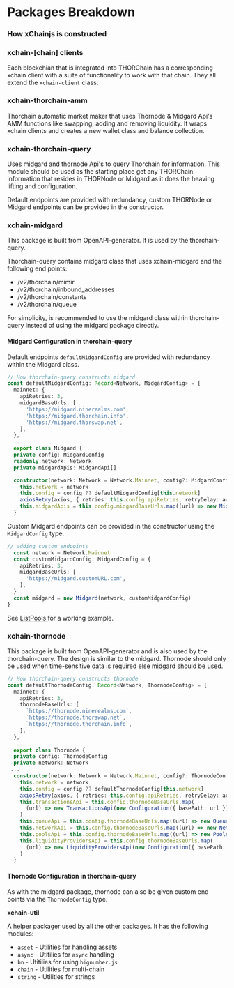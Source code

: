 # Packages Breakdown

### How xChainjs is constructed

### xchain-\[chain] clients

Each blockchian that is integrated into THORChain has a corresponding xchain client with a suite of functionality to work with that chain. They all extend the `xchain-client` class.

### xchain-thorchain-amm

Thorchain automatic market maker that uses Thornode & Midgard Api's AMM functions like swapping, adding and removing liquidity. It wraps xchain clients and creates a new wallet class and balance collection.

### xchain-thorchain-query

Uses midgard and thornode Api's to query Thorchain for information. This module should be used as the starting place get any THORChain information that resides in THORNode or Midgard as it does the heaving lifting and configuration.&#x20;

Default endpoints are provided with redundancy, custom THORNode or Midgard endpoints can be provided in the constructor.&#x20;

### **xchain-midgard**&#x20;

This package is built from OpenAPI-generator. It is used by the thorchain-query.&#x20;

Thorchain-query contains midgard class that uses xchain-midgard and the following end points:&#x20;

* /v2/thorchain/mimir&#x20;
* /v2/thorchain/inbound\_addresses&#x20;
* /v2/thorchain/constants&#x20;
* /v2/thorchain/queue

For simplicity, is recommended to use the midgard class within thorchain-query instead of using the midgard package directly.&#x20;

#### Midgard Configuration in thorchain-query

Default endpoints `defaultMidgardConfig` are provided with redundancy within the Midgard class.&#x20;

```typescript
// How thorchain-query constructs midgard
const defaultMidgardConfig: Record<Network, MidgardConfig> = {
  mainnet: {
    apiRetries: 3,
    midgardBaseUrls: [
      'https://midgard.ninerealms.com',
      'https://midgard.thorchain.info',
      'https://midgard.thorswap.net',
    ],
  },
  ...
  export class Midgard {
  private config: MidgardConfig
  readonly network: Network
  private midgardApis: MidgardApi[]

  constructor(network: Network = Network.Mainnet, config?: MidgardConfig) {
    this.network = network
    this.config = config ?? defaultMidgardConfig[this.network]
    axiosRetry(axios, { retries: this.config.apiRetries, retryDelay: axiosRetry.exponentialDelay })
    this.midgardApis = this.config.midgardBaseUrls.map((url) => new MidgardApi(new Configuration({ basePath: url })))
  }
```

Custom Midgard endpoints can be provided in the constructor using the `MidgardConfig` type.&#x20;

```typescript
// adding custom endpoints
  const network = Network.Mainnet
  const customMidgardConfig: MidgardConfig = {
    apiRetries: 3,
    midgardBaseUrls: [
      'https://midgard.customURL.com',
    ],
  }  
  const midgard = new Midgard(network, customMidgardConfig)  
}
```

See [ListPools ](query-package.md#list-pools)for a working example.&#x20;

### xchain-thornode

This package is built from OpenAPI-generator and is also used by the thorchain-query. The design is similar to the midgard. Thornode should only be used when time-sensitive data is required else midgard should be used.&#x20;

```typescript
// How thorchain-query constructs thornode
const defaultThornodeConfig: Record<Network, ThornodeConfig> = {
  mainnet: {
    apiRetries: 3,
    thornodeBaseUrls: [
      `https://thornode.ninerealms.com`,
      `https://thornode.thorswap.net`,
      `https://thornode.thorchain.info`,
    ],
  },
  ...
  export class Thornode {
  private config: ThornodeConfig
  private network: Network
 ...
  constructor(network: Network = Network.Mainnet, config?: ThornodeConfig) {
    this.network = network
    this.config = config ?? defaultThornodeConfig[this.network]
    axiosRetry(axios, { retries: this.config.apiRetries, retryDelay: axiosRetry.exponentialDelay })
    this.transactionsApi = this.config.thornodeBaseUrls.map(
      (url) => new TransactionsApi(new Configuration({ basePath: url })),
    )
    this.queueApi = this.config.thornodeBaseUrls.map((url) => new QueueApi(new Configuration({ basePath: url })))
    this.networkApi = this.config.thornodeBaseUrls.map((url) => new NetworkApi(new Configuration({ basePath: url })))
    this.poolsApi = this.config.thornodeBaseUrls.map((url) => new PoolsApi(new Configuration({ basePath: url })))
    this.liquidityProvidersApi = this.config.thornodeBaseUrls.map(
      (url) => new LiquidityProvidersApi(new Configuration({ basePath: url })),
    )
  }
```

#### Thornode Configuration in thorchain-query

As with the midgard package, thornode can also be given custom end points via the `ThornodeConfig` type.&#x20;

**xchain-util**

A helper packager used by all the other packages. It has the following modules:

* `asset` - Utilities for handling assets
* `async` - Utitilies for `async` handling
* `bn` - Utitilies for using `bignumber.js`
* `chain` - Utilities for multi-chain
* `string` - Utilities for strings
